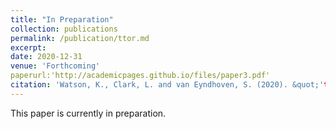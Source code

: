 ```yaml
---
title: "In Preparation"
collection: publications
permalink: /publication/ttor.md
excerpt:
date: 2020-12-31
venue: 'Forthcoming'
paperurl:'http://academicpages.github.io/files/paper3.pdf'
citation: 'Watson, K., Clark, L. and van Eyndhoven, S. (2020). &quot;'t-to-r' in north-west England: Lexical frequency, schema strength and transitional probability.&quot;.'
---
```

This paper is currently in preparation. 


